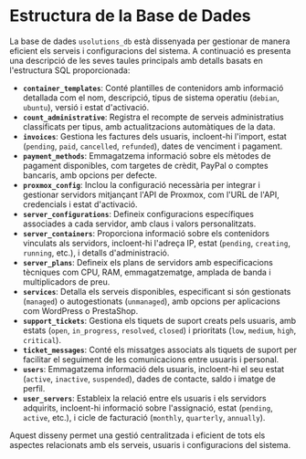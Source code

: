 # Estructura de la Base de Dades

La base de dades `usolutions_db` està dissenyada per gestionar de manera eficient els serveis i configuracions del sistema. A continuació es presenta una descripció de les seves taules principals amb detalls basats en l'estructura SQL proporcionada:

- **`container_templates`**: Conté plantilles de contenidors amb informació detallada com el nom, descripció, tipus de sistema operatiu (`debian`, `ubuntu`), versió i estat d'activació.
- **`count_administrative`**: Registra el recompte de serveis administratius classificats per tipus, amb actualitzacions automàtiques de la data.
- **`invoices`**: Gestiona les factures dels usuaris, incloent-hi l'import, estat (`pending`, `paid`, `cancelled`, `refunded`), dates de venciment i pagament.
- **`payment_methods`**: Emmagatzema informació sobre els mètodes de pagament disponibles, com targetes de crèdit, PayPal o comptes bancaris, amb opcions per defecte.
- **`proxmox_config`**: Inclou la configuració necessària per integrar i gestionar servidors mitjançant l'API de Proxmox, com l'URL de l'API, credencials i estat d'activació.
- **`server_configurations`**: Defineix configuracions específiques associades a cada servidor, amb claus i valors personalitzats.
- **`server_containers`**: Proporciona informació sobre els contenidors vinculats als servidors, incloent-hi l'adreça IP, estat (`pending`, `creating`, `running`, etc.), i detalls d'administració.
- **`server_plans`**: Defineix els plans de servidors amb especificacions tècniques com CPU, RAM, emmagatzematge, amplada de banda i multiplicadors de preu.
- **`services`**: Detalla els serveis disponibles, especificant si són gestionats (`managed`) o autogestionats (`unmanaged`), amb opcions per aplicacions com WordPress o PrestaShop.
- **`support_tickets`**: Gestiona els tiquets de suport creats pels usuaris, amb estats (`open`, `in_progress`, `resolved`, `closed`) i prioritats (`low`, `medium`, `high`, `critical`).
- **`ticket_messages`**: Conté els missatges associats als tiquets de suport per facilitar el seguiment de les comunicacions entre usuaris i personal.
- **`users`**: Emmagatzema informació dels usuaris, incloent-hi el seu estat (`active`, `inactive`, `suspended`), dades de contacte, saldo i imatge de perfil.
- **`user_servers`**: Estableix la relació entre els usuaris i els servidors adquirits, incloent-hi informació sobre l'assignació, estat (`pending`, `active`, etc.), i cicle de facturació (`monthly`, `quarterly`, `annually`).

Aquest disseny permet una gestió centralitzada i eficient de tots els aspectes relacionats amb els serveis, usuaris i configuracions del sistema.
